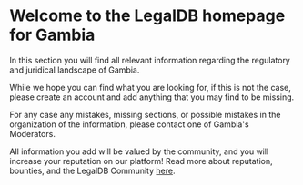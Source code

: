 <!-- TITLE: Gambia -->
<!-- SUBTITLE: Welcome to the legalDB home of Gambia -->

# Welcome to the LegalDB homepage for Gambia

In this section you will find all relevant information regarding the regulatory and juridical landscape of Gambia.

While we hope you can find what you are looking for, if this is not the case, please create an account and add anything that you may find to be missing.

For any case any mistakes, missing sections, or possible mistakes in the organization of the information, please contact one of Gambia's Moderators.

All information you add will be valued by the community, and you will increase your reputation on our platform! Read more about reputation, bounties, and the LegalDB Community [here](http://legaldb.herokuapp.com/legaldb/community).
